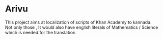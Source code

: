 Arivu
=====

This project aims at localization of scripts of Khan Academy to kannada. Not only those , It would also have english literals of Mathematics / Science which is needed for the translation.
